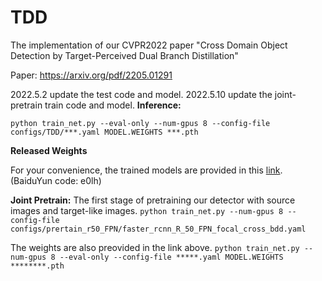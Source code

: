 # TDD

The implementation of our CVPR2022 paper "Cross Domain Object Detection by Target-Perceived Dual Branch Distillation"

Paper: https://arxiv.org/pdf/2205.01291

2022.5.2
update the test code and model.
2022.5.10
update the joint-pretrain train code and model.
**Inference:**

`python train_net.py --eval-only --num-gpus 8 --config-file configs/TDD/***.yaml MODEL.WEIGHTS ***.pth`

**Released Weights**

For your convenience, the trained models are provided in this [link](https://pan.baidu.com/s/1efE8Y3Bl3arP7C-6MVOvHw). (BaiduYun code: e0lh)


**Joint Pretrain:**
The first stage of pretraining our detector with source images and target-like images.
`python train_net.py --num-gpus 8 --config-file configs/prertain_r50_FPN/faster_rcnn_R_50_FPN_focal_cross_bdd.yaml`

The weights are also preovided in the link above.
`python train_net.py --num-gpus 8 --eval-only --config-file *****.yaml MODEL.WEIGHTS ********.pth`

